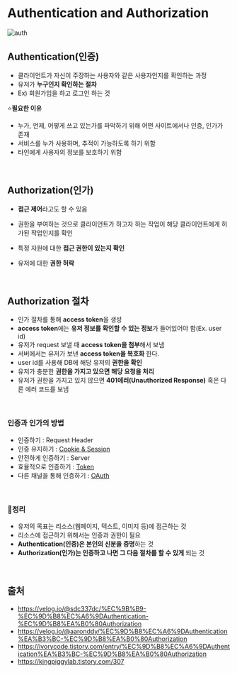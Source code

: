 # Authentication and Authorization

![auth](https://user-images.githubusercontent.com/63101648/128670132-3d31d13b-f20e-4836-954f-54e20e36b425.jpeg)

## Authentication(인증)
- 클라이언트가 자신이 주장하는 사용자와 같은 사용자인지를 확인하는 과정
- 유저가 **누구인지 확인하는 절차**
- Ex) 회원가입을 하고 로그인 하는 것


⭐**필요한 이유**
- 누가, 언제, 어떻게 쓰고 있는가를 파악하기 위해 어떤 사이트에서나 인증, 인가가 존재
- 서비스를 누가 사용하며, 추적이 가능하도록 하기 위함
- 타인에게 사용자의 정보를 보호하기 위함

<br>

## Authorization(인가)
- **접근 제어**라고도 할 수 있음
- 권한을 부여하는 것으로 클라이언트가 하고자 하는 작업이 해당 클라이언트에게 허가된 작업인지를 확인
- 특정 자원에 대한 **접근 권한이 있는지 확인**
- 유저에 대한 **권한 허락**

  <br>

## Authorization 절차
- 인가 절차를 통해 **access token**을 생성
- **access token**에는 **유저 정보를 확인할 수 있는 정보**가 들어있어야 함(Ex. user id)
- 유저가 request 보낼 때 **access token을 첨부**해서 보냄
- 서버에서는 유저가 보낸 **access token을 복호화** 한다.
- user id를 사용해 DB에 해당 유저의 **권한을 확인**
- 유저가 충분한 **권한을 가지고 있으면 해당 요청을 처리**
- 유저가 권한을 가지고 있지 않으면 **401에러(Unauthorized Response)** 혹은 다른 에러 코드를 보냄

<br>

### 인증과 인가의 방법
- 인증하기 : Request Header
- 인증 유지하기 : [Cookie & Session](https://github.com/haewon-park/csStudy/blob/main/Web/%EC%BF%A0%ED%82%A4(Cookie)%20%26%20%EC%84%B8%EC%85%98(Session).md)
- 안전하게 인증하기 : Server
- 효율적으로 인증하기 : [Token](https://github.com/haewon-park/csStudy/blob/main/Web/JWT(Java%20Web%20Token).md)
- 다른 채널을 통해 인증하기 : [OAuth](https://github.com/haewon-park/csStudy/blob/main/Web/OAuth.md)

<br>

### 🥕정리
- 유저의 목표는 리소스(웹페이지, 텍스트, 이미지 등)에 접근하는 것
- 리소스에 접근하기 위해서는 인증과 권한이 필요
- **Authentication(인증)은 본인의 신분을 증명**하는 것
- **Authorization(인가)는 인증하고 나면 그 다음 절차를 할 수 있게** 되는 것 

<br>

## 출처
- https://velog.io/@sdc337dc/%EC%9B%B9-%EC%9D%B8%EC%A6%9DAuthentication-%EC%9D%B8%EA%B0%80Authorization
- https://velog.io/@aaronddy/%EC%9D%B8%EC%A6%9DAuthentication%EA%B3%BC-%EC%9D%B8%EA%B0%80Authorization
- https://ivorycode.tistory.com/entry/%EC%9D%B8%EC%A6%9DAuthentication%EA%B3%BC-%EC%9D%B8%EA%B0%80Authorization
- https://kingpiggylab.tistory.com/307
